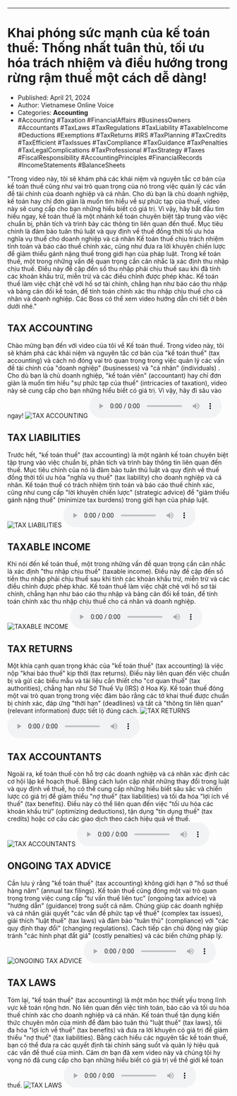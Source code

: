 
---

# Khai phóng sức mạnh của kế toán thuế: Thống nhất tuân thủ, tối ưu hóa trách nhiệm và điều hướng trong rừng rậm thuế một cách dễ dàng!

- Published: April 21, 2024
- Author: Vietnamese Online Voice
- Categories: **Accounting**
- #Accounting #Taxation #FinancialAffairs #BusinessOwners #Accountants #TaxLaws #TaxRegulations #TaxLiability #TaxableIncome #Deductions #Exemptions #TaxReturns #IRS #TaxPlanning #TaxCredits #TaxEfficient #TaxIssues #TaxCompliance #TaxGuidance #TaxPenalties #TaxLegalComplications #TaxProfessional #TaxStrategy #Taxes #FiscalResponsibility #AccountingPrinciples #FinancialRecords #IncomeStatements #BalanceSheets

"Trong video này, tôi sẽ khám phá các khái niệm và nguyên tắc cơ bản của kế toán thuế cũng như vai trò quan trọng của nó trong việc quản lý các vấn đề tài chính của doanh nghiệp và cá nhân. Cho dù bạn là chủ doanh nghiệp, kế toán hay chỉ đơn giản là muốn tìm hiểu về sự phức tạp của thuế, video này sẽ cung cấp cho bạn những hiểu biết có giá trị. Vì vậy, hãy bắt đầu tìm hiểu ngay, kế toán thuế là một nhánh kế toán chuyên biệt tập trung vào việc chuẩn bị, phân tích và trình bày các thông tin liên quan đến thuế. Mục tiêu chính là đảm bảo tuân thủ luật và quy định về thuế đồng thời tối ưu hóa nghĩa vụ thuế cho doanh nghiệp và cá nhân Kế toán thuế chịu trách nhiệm tính toán và báo cáo thuế chính xác, cũng như đưa ra lời khuyên chiến lược để giảm thiểu gánh nặng thuế trong giới hạn của pháp luật. Trong kế toán thuế, một trong những vấn đề quan trọng cần cân nhắc là xác định thu nhập chịu thuế. Điều này đề cập đến số thu nhập phải chịu thuế sau khi đã tính các khoản khấu trừ, miễn trừ và các điều chỉnh được phép khác. Kế toán thuế làm việc chặt chẽ với hồ sơ tài chính, chẳng hạn như báo cáo thu nhập và bảng cân đối kế toán, để tính toán chính xác thu nhập chịu thuế cho cá nhân và doanh nghiệp. Các Boss có thể xem video hướng dẫn chi tiết ở bên dưới nhé."


## TAX ACCOUNTING

Chào mừng bạn đến với video của tôi về Kế toán thuế. Trong video này, tôi sẽ khám phá các khái niệm và nguyên tắc cơ bản của "kế toán thuế" (tax accounting) và cách nó đóng vai trò quan trọng trong việc quản lý các vấn đề tài chính của "doanh nghiệp" (businesses) và "cá nhân" (individuals) . Cho dù bạn là chủ doanh nghiệp, "kế toán viên" (accountant) hay chỉ đơn giản là muốn tìm hiểu "sự phức tạp của thuế" (intricacies of taxation), video này sẽ cung cấp cho bạn những hiểu biết có giá trị. Vì vậy, hãy đi sâu vào ngay!
![TAX ACCOUNTING](https://http-archiver-apis-production-80.schnworks.com/storage/images/transitions/2024-04-21/transition-37104292523-Montserrat-ExtraBold-512DA8.jpg)
<audio controls>
    <source src="https://http-archiver-apis-production-80.schnworks.com/storage/audio/file-27751187284.mp3" type="audio/mpeg">
</audio>



## TAX LIABILITIES

Trước hết, "kế toán thuế" (tax accounting) là một ngành kế toán chuyên biệt tập trung vào việc chuẩn bị, phân tích và trình bày thông tin liên quan đến thuế. Mục tiêu chính của nó là đảm bảo tuân thủ luật và quy định về thuế đồng thời tối ưu hóa "nghĩa vụ thuế" (tax liability) cho doanh nghiệp và cá nhân. Kế toán thuế có trách nhiệm tính toán và báo cáo thuế chính xác, cũng như cung cấp "lời khuyên chiến lược" (strategic advice) để "giảm thiểu gánh nặng thuế" (minimize tax burdens) trong giới hạn của pháp luật.
![TAX LIABILITIES](https://http-archiver-apis-production-80.schnworks.com/storage/images/transitions/2024-04-21/transition--12398462093-Montserrat-Black-1A237E.jpg)
<audio controls>
    <source src="https://http-archiver-apis-production-80.schnworks.com/storage/audio/file-38101340924.mp3" type="audio/mpeg">
</audio>



## TAXABLE INCOME

Khi nói đến kế toán thuế, một trong những vấn đề quan trọng cần cân nhắc là xác định "thu nhập chịu thuế" (taxable income). Điều này đề cập đến số tiền thu nhập phải chịu thuế sau khi tính các khoản khấu trừ, miễn trừ và các điều chỉnh được phép khác. Kế toán thuế làm việc chặt chẽ với hồ sơ tài chính, chẳng hạn như báo cáo thu nhập và bảng cân đối kế toán, để tính toán chính xác thu nhập chịu thuế cho cá nhân và doanh nghiệp.
![TAXABLE INCOME](https://http-archiver-apis-production-80.schnworks.com/storage/images/transitions/2024-04-21/transition--57196707902-Montserrat-Regular-7B1FA2.jpg)
<audio controls>
    <source src="https://http-archiver-apis-production-80.schnworks.com/storage/audio/file-9667068970.mp3" type="audio/mpeg">
</audio>



## TAX RETURNS

Một khía cạnh quan trọng khác của "kế toán thuế" (tax accounting) là việc nộp "khai báo thuế" kịp thời (tax returns). Điều này liên quan đến việc chuẩn bị và gửi các biểu mẫu và tài liệu cần thiết cho "cơ quan thuế" (tax authorities), chẳng hạn như Sở Thuế Vụ (IRS) ở Hoa Kỳ. Kế toán thuế đóng một vai trò quan trọng trong việc đảm bảo rằng các tờ khai thuế được chuẩn bị chính xác, đáp ứng "thời hạn" (deadlines) và tất cả "thông tin liên quan" (relevant information) được tiết lộ đúng cách.
![TAX RETURNS](https://http-archiver-apis-production-80.schnworks.com/storage/images/transitions/2024-04-21/transition-41094645009-Montserrat-Medium-1A237E.jpg)
<audio controls>
    <source src="https://http-archiver-apis-production-80.schnworks.com/storage/audio/file-5709684629.mp3" type="audio/mpeg">
</audio>



## TAX ACCOUNTANTS

Ngoài ra, kế toán thuế còn hỗ trợ các doanh nghiệp và cá nhân xác định các cơ hội lập kế hoạch thuế. Bằng cách luôn cập nhật những thay đổi trong luật và quy định về thuế, họ có thể cung cấp những hiểu biết sâu sắc và chiến lược có giá trị để giảm thiểu "nợ thuế" (tax liabilities) và tối đa hóa "lợi ích về thuế" (tax benefits). Điều này có thể liên quan đến việc "tối ưu hóa các khoản khấu trừ" (optimizing deductions), tận dụng "tín dụng thuế" (tax credits) hoặc cơ cấu các giao dịch theo cách hiệu quả về thuế.
![TAX ACCOUNTANTS](https://http-archiver-apis-production-80.schnworks.com/storage/images/transitions/2024-04-21/transition-10887508063-Montserrat-Black-4A148C.jpg)
<audio controls>
    <source src="https://http-archiver-apis-production-80.schnworks.com/storage/audio/file-14049329508.mp3" type="audio/mpeg">
</audio>



## ONGOING TAX ADVICE

Cần lưu ý rằng "kế toán thuế" (tax accounting) không giới hạn ở "hồ sơ thuế hàng năm" (annual tax filings). Kế toán thuế cũng đóng một vai trò quan trọng trong việc cung cấp "tư vấn thuế liên tục" (ongoing tax advice) và "hướng dẫn" (guidance) trong suốt cả năm. Chúng giúp các doanh nghiệp và cá nhân giải quyết "các vấn đề phức tạp về thuế" (complex tax issues), giải thích "luật thuế" (tax laws) và đảm bảo "tuân thủ" (compliance) với "các quy định thay đổi" (changing regulations). Cách tiếp cận chủ động này giúp tránh "các hình phạt đắt giá" (costly penalties) và các biến chứng pháp lý.
![ONGOING TAX ADVICE](https://http-archiver-apis-production-80.schnworks.com/storage/images/transitions/2024-04-21/transition-12065424407-Montserrat-SemiBold-283593.jpg)
<audio controls>
    <source src="https://http-archiver-apis-production-80.schnworks.com/storage/audio/file-31305322169.mp3" type="audio/mpeg">
</audio>



## TAX LAWS

Tóm lại, "kế toán thuế" (tax accounting) là một môn học thiết yếu trong lĩnh vực kế toán rộng hơn. Nó liên quan đến việc tính toán, báo cáo và tối ưu hóa thuế chính xác cho doanh nghiệp và cá nhân. Kế toán thuế tận dụng kiến ​​thức chuyên môn của mình để đảm bảo tuân thủ "luật thuế" (tax laws), tối đa hóa "lợi ích về thuế" (tax benefits) và đưa ra lời khuyên có giá trị để giảm thiểu "nợ thuế" (tax liabilities). Bằng cách hiểu các nguyên tắc kế toán thuế, bạn có thể đưa ra các quyết định tài chính sáng suốt và quản lý hiệu quả các vấn đề thuế của mình. Cảm ơn bạn đã xem video này và chúng tôi hy vọng nó đã cung cấp cho bạn những hiểu biết có giá trị về thế giới kế toán thuế.
![TAX LAWS](https://http-archiver-apis-production-80.schnworks.com/storage/images/transitions/2024-04-21/transition--3472941962-Montserrat-Thin-283593.jpg)
<audio controls>
    <source src="https://http-archiver-apis-production-80.schnworks.com/storage/audio/file-1726667375.mp3" type="audio/mpeg">
</audio>

